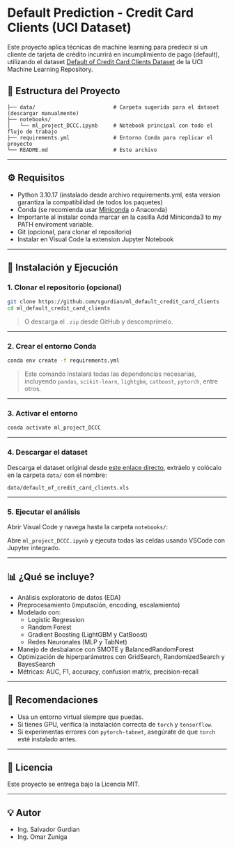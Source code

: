 # Default Prediction - Credit Card Clients (UCI Dataset)

Este proyecto aplica técnicas de machine learning para predecir si un cliente de tarjeta de crédito incurrirá en incumplimiento de pago (default), utilizando el dataset [Default of Credit Card Clients Dataset](https://archive.ics.uci.edu/dataset/350/default+of+credit+card+clients) de la UCI Machine Learning Repository.

## 📂 Estructura del Proyecto

```
├── data/                         # Carpeta sugerida para el dataset (descargar manualmente)
├── notebooks/
│   └── ml_project_DCCC.ipynb     # Notebook principal con todo el flujo de trabajo
├── requirements.yml              # Entorno Conda para replicar el proyecto
└── README.md                     # Este archivo
```

---

## ⚙️ Requisitos

- Python 3.10.17 (instalado desde archivo requirements.yml, esta version garantiza la compatibilidad de todos los paquetes)
- Conda (se recomienda usar [Miniconda](https://docs.conda.io/en/latest/miniconda.html) o Anaconda)
- Importante al instalar conda marcar en la casilla  Add Miniconda3 to my PATH enviroment variable.
- Git (opcional, para clonar el repositorio)
- Instalar en Visual Code la extension Jupyter Notebook

---

## 🚀 Instalación y Ejecución

### 1. Clonar el repositorio (opcional)

```bash
git clone https://github.com/sgurdian/ml_default_credit_card_clients
cd ml_default_credit_card_clients
```

> O descarga el `.zip` desde GitHub y descomprímelo.

---

### 2. Crear el entorno Conda

```bash
conda env create -f requirements.yml
```

> Este comando instalará todas las dependencias necesarias, incluyendo `pandas`, `scikit-learn`, `lightgbm`, `catboost`, `pytorch`, entre otros.




---

### 3. Activar el entorno

```bash
conda activate ml_project_DCCC
```

---

### 4. Descargar el dataset

Descarga el dataset original desde [este enlace directo](https://archive.ics.uci.edu/static/public/350/default+of+credit+card+clients.zip), extráelo y colócalo en la carpeta `data/` con el nombre:

```
data/default_of_credit_card_clients.xls
```

---

### 5. Ejecutar el análisis

Abrir Visual Code y navega hasta la carpeta `notebooks/`:

Abre `ml_project_DCCC.ipynb` y ejecuta todas las celdas usando VSCode con Jupyter integrado.

---

## 📊 ¿Qué se incluye?

- Análisis exploratorio de datos (EDA)
- Preprocesamiento (imputación, encoding, escalamiento)
- Modelado con:
  - Logistic Regression
  - Random Forest
  - Gradient Boosting (LightGBM y CatBoost)
  - Redes Neuronales (MLP y TabNet)
- Manejo de desbalance con SMOTE y BalancedRandomForest
- Optimización de hiperparámetros con GridSearch, RandomizedSearch y BayesSearch
- Métricas: AUC, F1, accuracy, confusion matrix, precision-recall

---

## 🧠 Recomendaciones

- Usa un entorno virtual siempre que puedas.
- Si tienes GPU, verifica la instalación correcta de `torch` y `tensorflow`.
- Si experimentas errores con `pytorch-tabnet`, asegúrate de que `torch` esté instalado antes.

---


## 📝 Licencia

Este proyecto se entrega bajo la Licencia MIT.

---

## 💡 Autor

- Ing. Salvador Gurdian
- Ing. Omar Zuniga




